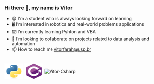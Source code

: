 ### Hi there 👋, my name is Vitor
- 😁 I'm a student who is always looking forward on learning
- 🖥️ I’m interested in robotics and real-world problems applications
- ⌨️ I’m currently learning Pyhton and VBA
- 👀 I’m looking to collaborate on projects related to data analysis and automation
- 📫 How to reach me vitorfarah@usp.br

<div style="display: inline_block"><br>
  <img align="center" alt="Vitor-Python" height="50" width="60" src="https://raw.githubusercontent.com/devicons/devicon/master/icons/python/python-original.svg">
  <img align="center" alt="Vitor-Csharp" height="50" width="60" src="https://raw.githubusercontent.com/devicons/devicon/master/icons/csharp/csharp-original.svg">
  <img align="center" alt="Vitor-Csharp" height="50" width="60" src=""https://cdn.jsdelivr.net/gh/devicons/devicon/icons/mysql/mysql-original-wordmark.svg">          
</div>

<!---
vitor-farah/vitor-farah is a ✨ special ✨ repository because its `README.md` (this file) appears on your GitHub profile.
You can click the Preview link to take a look at your changes.
--->
